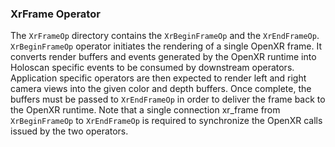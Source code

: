 ### XrFrame Operator

The `XrFrameOp` directory contains the `XrBeginFrameOp` and the `XrEndFrameOp`. `XrBeginFrameOp` operator initiates the rendering of a single OpenXR frame. It converts render buffers and events generated by the OpenXR runtime into Holoscan specific events to be consumed by downstream operators. Application specific operators are then expected to render left and right camera views into the given color and depth buffers. Once complete, the buffers must be passed to `XrEndFrameOp` in order to deliver the frame back to the OpenXR runtime. Note that a single connection xr_frame from `XrBeginFrameOp` to `XrEndFrameOp` is required to synchronize the OpenXR calls issued by the two operators.